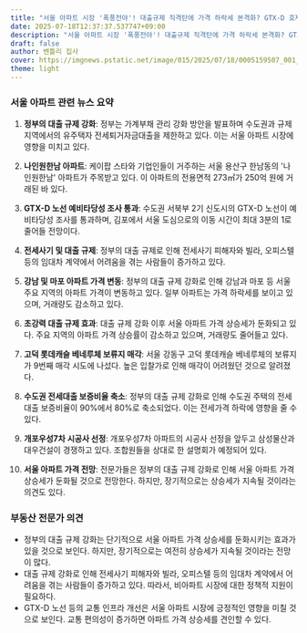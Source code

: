```yaml
---
title: "서울 아파트 시장 '폭풍전야'! 대출규제 직격탄에 가격 하락세 본격화? GTX-D 호재는 변수!"
date: 2025-07-18T12:37:37.537747+09:00
description: "서울 아파트 시장 '폭풍전야'! 대출규제 직격탄에 가격 하락세 본격화? GTX-D 호재는 변수!"
draft: false
author: 벤틀리 집사
cover: https://imgnews.pstatic.net/image/015/2025/07/18/0005159507_001_20250718064014516.jpg
theme: light
---
```


### 서울 아파트 관련 뉴스 요약

1. **정부의 대출 규제 강화**: 정부는 가계부채 관리 강화 방안을 발표하며 수도권과 규제지역에서의 유주택자 전세퇴거자금대출을 제한하고 있다. 이는 서울 아파트 시장에 영향을 미치고 있다.

2. **나인원한남 아파트**: 케이팝 스타와 기업인들이 거주하는 서울 용산구 한남동의 '나인원한남' 아파트가 주목받고 있다. 이 아파트의 전용면적 273㎡가 250억 원에 거래된 바 있다.

3. **GTX-D 노선 예비타당성 조사 통과**: 수도권 서북부 2기 신도시의 GTX-D 노선이 예비타당성 조사를 통과하며, 김포에서 서울 도심으로의 이동 시간이 최대 3분의 1로 줄어들 전망이다.

4. **전세사기 및 대출 규제**: 정부의 대출 규제로 인해 전세사기 피해자와 빌라, 오피스텔 등의 임대차 계약에서 어려움을 겪는 사람들이 증가하고 있다.

5. **강남 및 마포 아파트 가격 변동**: 정부의 대출 규제 강화로 인해 강남과 마포 등 서울 주요 지역의 아파트 가격이 변동하고 있다. 일부 아파트는 가격 하락세를 보이고 있으며, 거래량도 감소하고 있다.

6. **초강력 대출 규제 효과**: 대출 규제 강화 이후 서울 아파트 가격 상승세가 둔화되고 있다. 주요 지역의 아파트 가격 상승률이 감소하고 있으며, 거래량도 줄어들고 있다.

7. **고덕 롯데캐슬 베네루체 보류지 매각**: 서울 강동구 고덕 롯데캐슬 베네루체의 보류지가 9번째 매각 시도에 나섰다. 높은 입찰가로 인해 매각이 어려웠던 것으로 알려졌다.

8. **수도권 전세대출 보증비율 축소**: 정부의 대출 규제 강화로 인해 수도권 주택의 전세대출 보증비율이 90%에서 80%로 축소되었다. 이는 전세가격 하락에 영향을 줄 수 있다.

9. **개포우성7차 시공사 선정**: 개포우성7차 아파트의 시공사 선정을 앞두고 삼성물산과 대우건설이 경쟁하고 있다. 조합원들을 상대로 한 설명회가 예정되어 있다.

10. **서울 아파트 가격 전망**: 전문가들은 정부의 대출 규제 강화로 인해 서울 아파트 가격 상승세가 둔화될 것으로 전망한다. 하지만, 장기적으로는 상승세가 지속될 것이라는 의견도 있다.

### 부동산 전문가 의견

- 정부의 대출 규제 강화는 단기적으로 서울 아파트 가격 상승세를 둔화시키는 효과가 있을 것으로 보인다. 하지만, 장기적으로는 여전히 상승세가 지속될 것이라는 전망이 많다.
- 대출 규제 강화로 인해 전세사기 피해자와 빌라, 오피스텔 등의 임대차 계약에서 어려움을 겪는 사람들이 증가하고 있다. 따라서, 비아파트 시장에 대한 정책적 지원이 필요하다.
- GTX-D 노선 등의 교통 인프라 개선은 서울 아파트 시장에 긍정적인 영향을 미칠 것으로 보인다. 교통 편의성이 증가하면 아파트 가격 상승세를 견인할 수 있다.